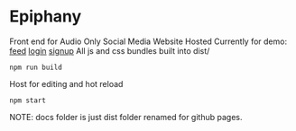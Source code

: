 # Epiphany
Front end for Audio Only Social Media Website
Hosted Currently for demo:
[feed](psyorange.com/Epiphany/feed.html)
[login](https://github.com/PsychedelicOrange/Epiphany/login.js)
[signup](https://github.com/PsychedelicOrange/Epiphany/signup.js)
All js and css bundles built into dist/
```
npm run build
```
Host for editing and hot reload
```
npm start
```
NOTE: docs folder is just dist folder renamed for github pages.
